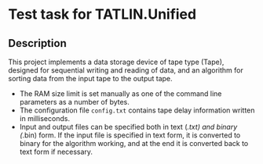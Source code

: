 # Test task for TATLIN.Unified
## Description
This project implements a data storage device of tape type (Tape), designed for sequential writing and reading of data, and an algorithm for sorting data from the input tape to the output tape.
- The RAM size limit is set manually as one of the command line parameters as a number of bytes.
- The configuration file `config.txt` contains tape delay information written in milliseconds.
- Input and output files can be specified both in text (*.txt) and binary (*.bin) form. If the input file is specified in text form, it is converted to binary for the algorithm working, and at the end it is converted back to text form if necessary.
